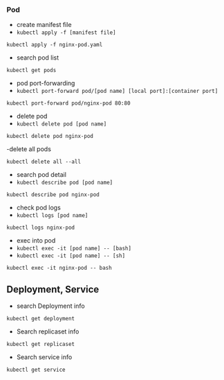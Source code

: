 ### Pod

- create manifest file
- `kubectl apply -f [manifest file]`
```shell
kubectl apply -f nginx-pod.yaml
```

- search pod list
```shell
kubectl get pods
```

- pod port-forwarding
- `kubectl port-forward pod/[pod name] [local port]:[container port]`
```shell
kubectl port-forward pod/nginx-pod 80:80
```

- delete pod
- `kubectl delete pod [pod name]`
```shell
kubectl delete pod nginx-pod
```

-delete all pods
```shell
kubectl delete all --all
```

- search pod detail
- `kubectl describe pod [pod name]`
```shell
kubectl describe pod nginx-pod
```

- check pod logs
- `kubectl logs [pod name]`
```shell
kubectl logs nginx-pod
```

- exec into pod
- `kubectl exec -it [pod name] -- [bash]`
- `kubectl exec -it [pod name] -- [sh]`
```shell
kubectl exec -it nginx-pod -- bash
```

## Deployment, Service
- search Deployment info
```shell
kubectl get deployment
```

- Search replicaset info
```shell
kubectl get replicaset
```

- Search service info
```shell
kubectl get service
```